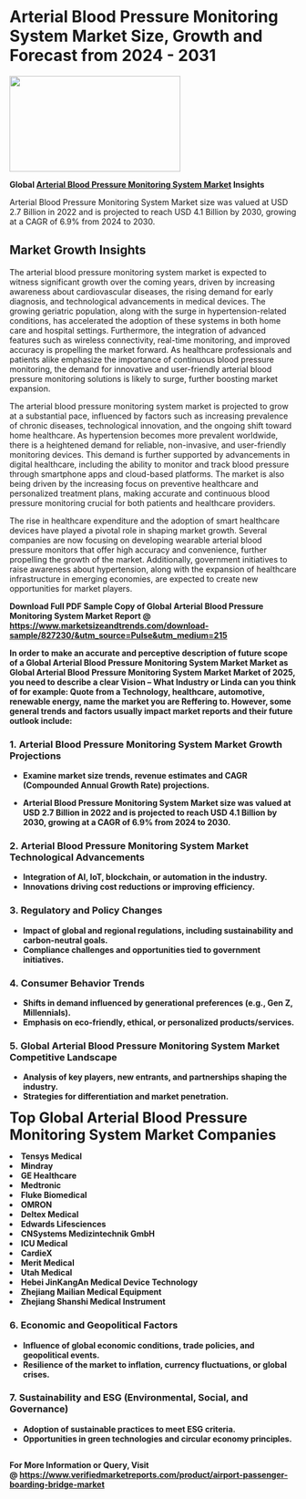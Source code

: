 <H1>Arterial Blood Pressure Monitoring System Market Size, Growth and Forecast from 2024 - 2031</H1><img class="aligncenter size-medium wp-image-584254" src="https://thirdeyenews.in/wp-content/uploads/2024/09/Global-Market-Research-300x168.jpeg" alt="" width="300" height="168" /><p><strong>Global&nbsp;<a href="https://www.marketsizeandtrends.com/download-sample/827230/&amp;utm_source=Pulse&amp;utm_medium=215">Arterial Blood Pressure Monitoring System Market</a> Insights</strong></p><p>Arterial Blood Pressure Monitoring System Market size was valued at USD 2.7 Billion in 2022 and is projected to reach USD 4.1 Billion by 2030, growing at a CAGR of 6.9% from 2024 to 2030.</p><p><h2>Market Growth Insights</h2> <p>The arterial blood pressure monitoring system market is expected to witness significant growth over the coming years, driven by increasing awareness about cardiovascular diseases, the rising demand for early diagnosis, and technological advancements in medical devices. The growing geriatric population, along with the surge in hypertension-related conditions, has accelerated the adoption of these systems in both home care and hospital settings. Furthermore, the integration of advanced features such as wireless connectivity, real-time monitoring, and improved accuracy is propelling the market forward. As healthcare professionals and patients alike emphasize the importance of continuous blood pressure monitoring, the demand for innovative and user-friendly arterial blood pressure monitoring solutions is likely to surge, further boosting market expansion.</p> <p><strong></strong></p> <p>The arterial blood pressure monitoring system market is projected to grow at a substantial pace, influenced by factors such as increasing prevalence of chronic diseases, technological innovation, and the ongoing shift toward home healthcare. As hypertension becomes more prevalent worldwide, there is a heightened demand for reliable, non-invasive, and user-friendly monitoring devices. This demand is further supported by advancements in digital healthcare, including the ability to monitor and track blood pressure through smartphone apps and cloud-based platforms. The market is also being driven by the increasing focus on preventive healthcare and personalized treatment plans, making accurate and continuous blood pressure monitoring crucial for both patients and healthcare providers.</p> <p>The rise in healthcare expenditure and the adoption of smart healthcare devices have played a pivotal role in shaping market growth. Several companies are now focusing on developing wearable arterial blood pressure monitors that offer high accuracy and convenience, further propelling the growth of the market. Additionally, government initiatives to raise awareness about hypertension, along with the expansion of healthcare infrastructure in emerging economies, are expected to create new opportunities for market players.</p> <p><strong></p><p><span class=""><strong>Download Full PDF Sample Copy of Global Arterial Blood Pressure Monitoring System Market Report</strong> @ <a href="https://www.marketsizeandtrends.com/download-sample/827230/&amp;utm_source=Pulse&amp;utm_medium=215" target="_blank">https://www.marketsizeandtrends.com/download-sample/827230/&amp;utm_source=Pulse&amp;utm_medium=215</a></span></p><p>In order to make an accurate and perceptive description of future scope of a Global&nbsp;Arterial Blood Pressure Monitoring System Market Market as Global&nbsp;Arterial Blood Pressure Monitoring System Market Market of 2025, you need to describe a clear Vision &ndash; What Industry or Linda can you think of for example: Quote from a Technology, healthcare, automotive, renewable energy, name the market you are Reffering to. However, some general trends and factors usually impact market reports and their future outlook include:</p><h3>1.&nbsp;<strong>Arterial Blood Pressure Monitoring System Market Growth Projections</strong></h3><ul><li>Examine market size trends, revenue estimates and CAGR (Compounded Annual Growth Rate) projections.</li><li><p>Arterial Blood Pressure Monitoring System Market size was valued at USD 2.7 Billion in 2022 and is projected to reach USD 4.1 Billion by 2030, growing at a CAGR of 6.9% from 2024 to 2030.</p></li></ul><h3>2.&nbsp;<strong>Arterial Blood Pressure Monitoring System Market Technological Advancements</strong></h3><ul><li>Integration of AI, IoT, blockchain, or automation in the industry.</li><li>Innovations driving cost reductions or improving efficiency.</li></ul><h3>3.&nbsp;<strong>Regulatory and Policy Changes</strong></h3><ul><li>Impact of global and regional regulations, including sustainability and carbon-neutral goals.</li><li>Compliance challenges and opportunities tied to government initiatives.</li></ul><h3>4.&nbsp;<strong>Consumer Behavior Trends</strong></h3><ul><li>Shifts in demand influenced by generational preferences (e.g., Gen Z, Millennials).</li><li>Emphasis on eco-friendly, ethical, or personalized products/services.</li></ul><h3>5.&nbsp;<strong>Global Arterial Blood Pressure Monitoring System Market Competitive Landscape</strong></h3><ul><li>Analysis of key players, new entrants, and partnerships shaping the industry.</li><li>Strategies for differentiation and market penetration.</li></ul><p data-pm-slice="1 1 []"><span style="color: inherit; font-family: inherit; font-size: 25px;">Top Global Arterial Blood Pressure Monitoring System Market Companies</span></p><div class="" data-test-id=""><p><li>Tensys Medical</li><li> Mindray</li><li> GE Healthcare</li><li> Medtronic</li><li> Fluke Biomedical</li><li> OMRON</li><li> Deltex Medical</li><li> Edwards Lifesciences</li><li> CNSystems Medizintechnik GmbH</li><li> ICU Medical</li><li> CardieX</li><li> Merit Medical</li><li> Utah Medical</li><li> Hebei JinKangAn Medical Device Technology</li><li> Zhejiang Mailian Medical Equipment</li><li> Zhejiang Shanshi Medical Instrument</li></p></div><h3>6.&nbsp;<strong>Economic and Geopolitical Factors</strong></h3><ul><li>Influence of global economic conditions, trade policies, and geopolitical events.</li><li>Resilience of the market to inflation, currency fluctuations, or global crises.</li></ul><h3>7.&nbsp;<strong>Sustainability and ESG (Environmental, Social, and Governance)</strong></h3><ul><li>Adoption of sustainable practices to meet ESG criteria.</li><li>Opportunities in green technologies and circular economy principles.</li></ul><h2><strong style="font-size: 14px;">For More Information or Query, Visit @&nbsp;</strong><a style="background-color: #ffffff; font-size: 14px;" href="https://www.marketsizeandtrends.com/report/arterial-blood-pressure-monitoring-system-market/" target="_blank">https://www.verifiedmarketreports.com/product/airport-passenger-boarding-bridge-market</a></h2>
